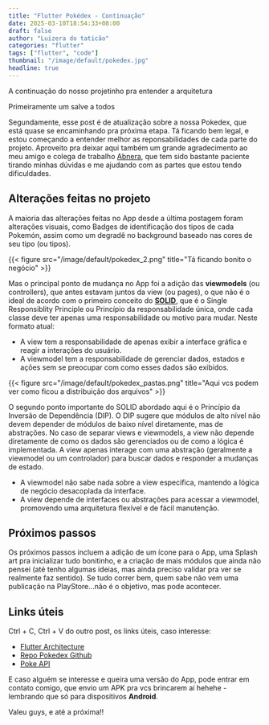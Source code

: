 ```yaml
---
title: "Flutter Pokédex - Continuação"
date: 2025-03-10T18:54:33+08:00
draft: false
author: "Luizera do taticão"
categories: "flutter"
tags: ["flutter", "code"]
thumbnail: "/image/default/pokedex.jpg"
headline: true
---
```

A continuação do nosso projetinho pra entender a arquitetura
<!--more-->

Primeiramente um salve a todos

Segundamente, esse post é de atualização sobre a nossa Pokedex, que está quase se encaminhando pra próxima etapa. Tá ficando bem legal, e estou começando a entender melhor as reponsabilidades de cada parte do projeto. Aproveito pra deixar aqui também um grande agradecimento ao meu amigo e colega de trabalho [Abnera](https://github.com/AbnerRibeirodaSilva), que tem sido bastante paciente tirando minhas dúvidas e me ajudando com as partes que estou tendo dificuldades.

## Alterações feitas no projeto

A maioria das alterações feitas no App desde a última postagem foram alterações visuais, como Badges de identificação dos tipos de cada Pokemón, assim como um degradê no background baseado nas cores de seu tipo (ou tipos).

{{< figure src="/image/default/pokedex_2.png" title="Tá ficando bonito o negócio" >}}

Mas o principal ponto de mudança no App foi a adição das **viewmodels** (ou controllers), que antes estavam juntos da view (ou pages), o que não é o ideal de acordo com o primeiro conceito do **[SOLID](https://medium.com/desenvolvendo-com-paixao/o-que-%C3%A9-solid-o-guia-completo-para-voc%C3%AA-entender-os-5-princ%C3%ADpios-da-poo-2b937b3fc530)**, que é o Single Responsiblity Principle ou Princípio da responsabilidade única, onde cada classe deve ter apenas uma responsabilidade ou motivo para mudar. Neste formato atual:

- A view tem a responsabilidade de apenas exibir a interface gráfica e reagir a interações do usuário.
- A viewmodel tem a responsabilidade de gerenciar dados, estados e ações sem se preocupar com como esses dados são exibidos.

{{< figure src="/image/default/pokedex_pastas.png" title="Aqui vcs podem ver como ficou a distribuição dos arquivos" >}}

O segundo ponto importante do SOLID abordado aqui é o Princípio da Inversão de Dependência (DIP). O DIP sugere que módulos de alto nível não devem depender de módulos de baixo nível diretamente, mas de abstrações. No caso de separar views e viewmodels, a view não depende diretamente de como os dados são gerenciados ou de como a lógica é implementada. A view apenas interage com uma abstração (geralmente a viewmodel ou um controlador) para buscar dados e responder a mudanças de estado.

- A viewmodel não sabe nada sobre a view específica, mantendo a lógica de negócio desacoplada da interface.
- A view depende de interfaces ou abstrações para acessar a viewmodel, promovendo uma arquitetura flexível e de fácil manutenção.


## Próximos passos

Os próximos passos incluem a adição de um ícone para o App, uma Splash art pra inicializar tudo bonitinho, e a criação de mais módulos que ainda não pensei (até tenho algumas ideias, mas ainda preciso validar pra ver se realmente faz sentido). Se tudo correr bem, quem sabe não vem uma publicação na PlayStore...não é o objetivo, mas pode acontecer.

## Links úteis

Ctrl + C, Ctrl + V do outro post, os links úteis, caso interesse:

- [Flutter Architecture](https://docs.flutter.dev/app-architecture)
- [Repo Pokedex Github](https://github.com/silva-luiz/pokedex)
- [Poke API](https://pokeapi.co/)

E caso alguém se interesse e queira uma versão do App, pode entrar em contato comigo, que envio um APK pra vcs brincarem aí hehehe - lembrando que só para dispositivos **Android**.

Valeu guys, e até a próxima!!